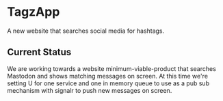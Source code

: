 # TagzApp
A new website that searches social media for hashtags.

## Current Status

We are working towards a website minimum-viable-product that searches Mastodon and shows matching messages on screen.  At this time we're setting U for one service and one in memory queue to use as a pub sub mechanism with signalr to push new messages on screen. 
